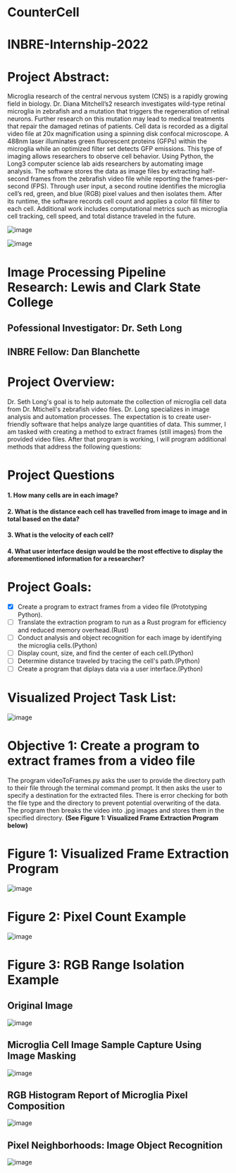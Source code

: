 # CounterCell
# INBRE-Internship-2022

# Project Abstract:

Microglia research of the central nervous system (CNS) is a rapidly growing field in biology. Dr. Diana Mitchell’s2 research investigates wild-type retinal microglia in zebrafish and a mutation that triggers the regeneration of retinal neurons. Further research on this mutation may lead to medical treatments that repair the damaged retinas of patients. Cell data is recorded as a digital video file at 20x magnification using a spinning disk confocal microscope. A 488nm laser illuminates green fluorescent proteins (GFPs) within the microglia while an optimized filter set detects GFP emissions. This type of imaging allows researchers to observe cell behavior. Using Python, the Long3 computer science lab aids researchers by automating image analysis. The software stores the data as image files by extracting half-second frames from the zebrafish video file while reporting the frames-per-second (FPS). Through user input, a second routine identifies the microglia cell’s red, green, and blue (RGB) pixel values and then isolates them. After its runtime, the software records cell count and applies a color fill filter to each cell. Additional work includes computational metrics such as microglia cell tracking, cell speed, and total distance traveled in the future.



![image](https://user-images.githubusercontent.com/57776752/180287310-eb98c8ce-7a75-4fbb-a1ae-5bbfccc8c2ae.png)



![image](https://user-images.githubusercontent.com/57776752/180286751-8418b961-7ea1-403f-88e3-f81d5a01a89f.png)



# Image Processing Pipeline Research:  Lewis and Clark State College 
## **Pofessional Investigator: Dr. Seth Long** 
## **INBRE Fellow: Dan Blanchette**

# Project Overview:
Dr. Seth Long's goal is to help automate the collection of microglia cell data from Dr. Mtichell's zebrafish video files. 
Dr. Long specializes in image analysis and automation processes. The expectation is to create user-friendly software 
that helps analyze large quantities of data. This summer, I am tasked with creating a method to extract frames (still images) from 
the provided video files. After that program is working, I will program additional methods that address the following questions:   

# Project Questions
####      1. How many cells are in each image?
####      2. What is the distance each cell has travelled from image to image and in total based on the data?
####      3. What is the velocity of each cell?
####      4. What user interface design would be the most effective to display the aforementioned information for a researcher?
      
# Project Goals:
- [x] Create a program to extract frames from a video file (Prototyping Python).
- [ ] Translate the extraction program to run as a Rust program for efficiency and reduced memory overhead.(Rust)
- [ ] Conduct analysis and object recognition for each image by identifying the microglia cells.(Python)
- [ ] Display count, size, and find the center of each cell.(Python)
- [ ] Determine distance traveled by tracing the cell's path.(Python)
- [ ] Create a program that diplays data via a user interface.(Python)

# Visualized Project Task List:

![image](https://github.com/Dan-Blanchette/INBRE-Internship-2022/blob/main/rdMeImg/Project%20Planning.jpeg?raw=true)

# Objective 1: Create a program to extract frames from a video file

The program videoToFrames.py asks the user to provide the directory path to their file through the terminal command prompt. It then asks the user to specify a destination for the extracted files. There is error checking for both the file type and the directory to prevent potential overwriting of the data. 
The program then breaks the video into .jpg images and stores them in the specified directory. 
**(See Figure 1: Visualized Frame Extraction Program below)**


# Figure 1: Visualized Frame Extraction Program
![image](https://github.com/Dan-Blanchette/INBRE-Internship-2022/blob/main/rdMeImg/Video%20To%20Image%20Software%20Inbre2022.jpeg?raw=true)

# Figure 2: Pixel Count Example
![image](https://github.com/Dan-Blanchette/INBRE-Internship-2022/blob/main/rdMeImg/Figure%202022-06-06%20134847%20(0).png?raw=true)

# Figure 3: RGB Range Isolation Example
## Original Image
![image](https://github.com/Dan-Blanchette/INBRE-Internship-2022/blob/main/rdMeImg/rangeImg_1.png?raw=true)
## Microglia Cell Image Sample Capture Using Image Masking
![image](https://github.com/Dan-Blanchette/INBRE-Internship-2022/blob/main/rdMeImg/mgSample_1.png?raw=true)
## RGB Histogram Report of Microglia Pixel Composition
![image](https://github.com/Dan-Blanchette/INBRE-Internship-2022/blob/main/rdMeImg/sample1histo.png?raw=true)
## Pixel Neighborhoods: Image Object Recognition
![image](https://github.com/Dan-Blanchette/INBRE-Internship-2022/blob/main/rdMeImg/Screenshot%20from%202022-06-14%2013-53-11.png?raw=true)

